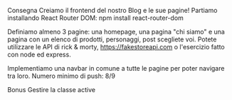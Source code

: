 Consegna
Creiamo il frontend del nostro Blog e le sue pagine!
Partiamo installando React Router DOM: npm install react-router-dom

Definiamo almeno 3 pagine: una homepage, una pagina "chi siamo" e una pagina con un elenco di prodotti, personaggi, post scegliete voi. Potete utilizzare le API di rick & morty, https://fakestoreapi.com o l'esercizio fatto con node ed express.

Implementiamo una navbar in comune a tutte le pagine per poter navigare tra loro.
Numero minimo di push: 8/9

Bonus
Gestire la classe active